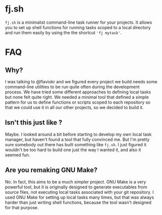 # fj.sh

`fj.sh` is a minimalist command-line task runner for your projects. It allows you to set up shell functions for running tasks scoped to a local directory and run them easily by using the the shortcut `'fj mytask'`.

# FAQ
## Why?

I was talking to @flaviokr and we figured every project we build needs some command-line utilities to be run quite often during the development process. We have tried some different approaches to defining local tasks but none felt quite right. We needed a minimal tool that defined a simple pattern for us to define functions or scripts scoped to each repository so that we could use it in all our other projects, so we decided to build it.

## Isn't this just like <some-other-project>?

Maybe. I looked around a bit before starting to develop my own local task manager, but haven't found a tool that fully convinced me. But I'm pretty sure somebody out there has built something like `fj.sh`. I just figured it wouldn't be too hard to build one just the way I wanted it, and also it seemed fun.

## Are you remaking GNU Make?

No. In fact, this aims to be a much simpler project. GNU Make is a very powerful tool, but it is originally designed to generate executables from source files, not executing local tasks associated with your git repository. I used GNU Make for setting up local tasks many times, but that was always harder than just writing shell functions, because the tool wasn't designed for that purpose.
